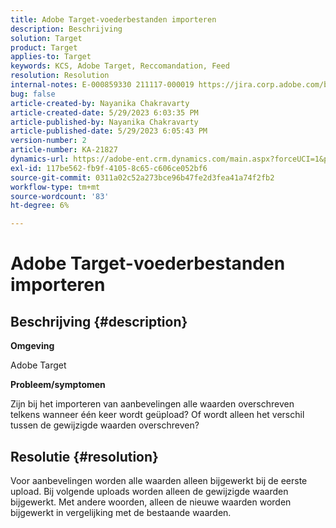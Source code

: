 ```yaml
---
title: Adobe Target-voederbestanden importeren
description: Beschrijving
solution: Target
product: Target
applies-to: Target
keywords: KCS, Adobe Target, Reccomandation, Feed
resolution: Resolution
internal-notes: E-000859330 211117-000019 https://jira.corp.adobe.com/browse/RECS-5411
bug: false
article-created-by: Nayanika Chakravarty
article-created-date: 5/29/2023 6:03:35 PM
article-published-by: Nayanika Chakravarty
article-published-date: 5/29/2023 6:05:43 PM
version-number: 2
article-number: KA-21827
dynamics-url: https://adobe-ent.crm.dynamics.com/main.aspx?forceUCI=1&pagetype=entityrecord&etn=knowledgearticle&id=2b332d1f-4bfe-ed11-8f6e-6045bd006793
exl-id: 117be562-fb9f-4105-8c65-c606ce052bf6
source-git-commit: 0311a02c52a273bce96b47fe2d3fea41a74f2fb2
workflow-type: tm+mt
source-wordcount: '83'
ht-degree: 6%

---
```


# Adobe Target-voederbestanden importeren

## Beschrijving {#description}


<b>Omgeving</b>

Adobe Target

<b>Probleem/symptomen</b>

Zijn bij het importeren van aanbevelingen alle waarden overschreven telkens wanneer één keer wordt geüpload? Of wordt alleen het verschil tussen de gewijzigde waarden overschreven?


## Resolutie {#resolution}


Voor aanbevelingen worden alle waarden alleen bijgewerkt bij de eerste upload. Bij volgende uploads worden alleen de gewijzigde waarden bijgewerkt. Met andere woorden, alleen de nieuwe waarden worden bijgewerkt in vergelijking met de bestaande waarden.
